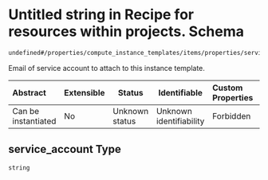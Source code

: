 # Untitled string in Recipe for resources within projects. Schema

```txt
undefined#/properties/compute_instance_templates/items/properties/service_account
```

Email of service account to attach to this instance template.


| Abstract            | Extensible | Status         | Identifiable            | Custom Properties | Additional Properties | Access Restrictions | Defined In                                                              |
| :------------------ | ---------- | -------------- | ----------------------- | :---------------- | --------------------- | ------------------- | ----------------------------------------------------------------------- |
| Can be instantiated | No         | Unknown status | Unknown identifiability | Forbidden         | Allowed               | none                | [resources.schema.json\*](resources.schema.json "open original schema") |

## service_account Type

`string`
